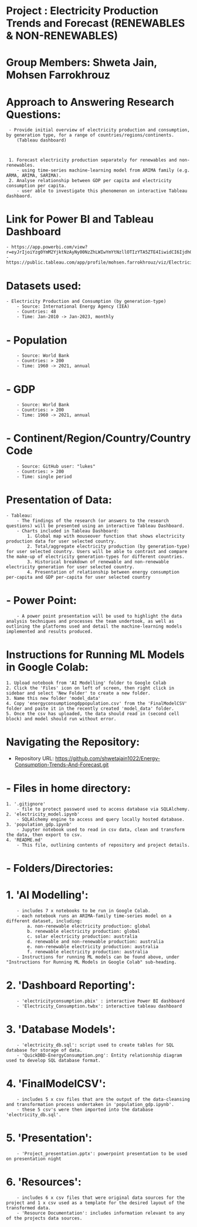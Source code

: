 # Project : Electricity Production Trends and Forecast (RENEWABLES & NON-RENEWABLES)

# Group Members: Shweta Jain, Mohsen Farrokhrouz

# Approach to Answering Research Questions:
     - Provide initial overview of electricity production and consumption, by generation type, for a range of countries/regions/continents.
        (Tableau dashboard)
# 
     1. Forecast electricity production separately for renewables and non-renewables.
        - using time-series machine-learning model from ARIMA family (e.g. ARMA, ARIMA, SARIMA).
     2. Analyse relationship between GDP per capita and electricity consumption per capita.
        - user able to investigate this phenomenon on interactive Tableau dashbaord.

# Link for Power BI and Tableau Dashboard
    - https://app.powerbi.com/view?r=eyJrIjoiYzg0YmM2YjktNzAyNy00NzZhLWIwYmYtNzllOTIzYTA5ZTE4IiwidCI6IjdhOTVhZDY1LTU1ZWUtNDFlMy1iYTQ2LWFjYmRmNjA1ZWUzZCJ9
    - https://public.tableau.com/app/profile/mohsen.farrokhrouz/viz/Electricity_Consumption_16852876034700/Dashboard1
    
# Datasets used:
    - Electricity Production and Consumption (by generation-type)
        - Source: International Energy Agency (IEA)
        - Countries: 48
        - Time: Jan-2010 -> Jan-2023, monthly
#    - Population
        - Source: World Bank
        - Countries: > 200
        - Time: 1960 -> 2021, annual
#    - GDP
        - Source: World Bank
        - Countries: > 200
        - Time: 1960 -> 2021, annual
#    - Continent/Region/Country/Country Code
        - Source: GitHub user: "lukes"
        - Countries: > 200
        - Time: single period

# Presentation of Data:
    - Tableau:
        - The findings of the research (or answers to the research questions) will be presented using an interactive Tableau Dashboard.
        - Charts included in Tableau Dashboard:
            1. Global map with mouseover function that shows electricity production data for user selected country.
            2. Total/aggregate electricity production (by generation-type) for user selected country. Users will be able to contrast and compare the make-up of electricity generation-types for different countries.
            3. Historical breakdown of renewable and non-renewable electricity generation for user selected country.
            4. Presentation of relationship between energy consumption per-capita and GDP per-capita for user selected country
#    - Power Point:
        - A power point presentation will be used to highlight the data analysis techniques and processes the team undertook, as well as outlining the platforms used and detail the machine-learning models implemented and results produced.

# Instructions for Running ML Models in Google Colab:
    1. Upload notebook from 'AI Modelling' folder to Google Colab
    2. Click the 'Files' icon on left of screen, then right click in sidebar and select 'New Folder' to create a new folder.
    3. Name this new folder 'model_data'
    4. Copy 'energyconsumptiongdppopulation.csv' from the 'FinalModelCSV' folder and paste it in the recently created 'model_data' folder.
    5. Once the csv has uploaded, the data should read in (second cell block) and model should run without error.

# Navigating the Repository:

 - Repository URL: https://github.com/shwetajain1022/Energy-Consumption-Trends-And-Forecast.git

# - Files in home directory:
    1. '.gitignore'
        - file to protect password used to access database via SQLAlchemy.
    2. 'electricity_model.ipynb'
        - SQLAlchemy engine to access and query locally hosted database.
    3. 'population_gdp.ipynb'
        - Jupyter notebook used to read in csv data, clean and transform the data, then export to csv.
    4. 'README.md'
        - This file, outlining contents of repository and project details.
# - Folders/Directories:
#    1. 'AI Modelling':
        - includes 7 x notebooks to be run in Google Colab.
        - each notebook runs an ARIMA-family time-series model on a different dataset, including:
            a. non-renewable electricity production: global
            b. renewable electricity production: global
            c. solar electricity production: australia
            d. renewable and non-renewable production: australia
            e. non-renewable electricity production: australia
            f. renewable electricity production: australia
        - Instructions for running ML models can be found above, under "Instructions for Running ML Models in Google Colab" sub-heading.
#    2. 'Dashboard Reporting':
        - 'electricityconsumption.pbix' : interactive Power BI dashboard
        - 'Electricity_Consumption.twbx': interactive tableau dashboard   
#    3. 'Database Models':
        - 'electricity_db.sql': script used to create tables for SQL database for storage of data.
        - 'QuickDBD-EnergyConsumption.png': Entity relationship diagram used to develop SQL database format.
#    4. 'FinalModelCSV':
        - includes 5 x csv files that are the output of the data-cleansing and transformation process undertaken in 'population_gdp.ipynb'.
        - these 5 csv's were then imported into the database 'electricity_db.sql'.
#    5. 'Presentation':
        - 'Project_presentation.pptx': powerpoint presentation to be used on presentation night
#    6. 'Resources':
        - includes 6 x csv files that were original data sources for the project and 1 x csv used as a template for the desired layout of the transformed data.
        - 'Resource Documentation': includes information relevant to any of the projects data sources.
 
